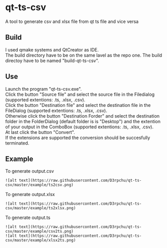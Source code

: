 # qt-ts-csv
A tool to generate csv and xlsx file from qt ts file and vice versa

## Build
I used qmake systems and QtCreator as IDE.  
The build directory have to be on the same lavel as the repo one.
The build directoy have to be named "build-qt-ts-csv".

## Use
Launch the program "qt-ts-csv.exe".  
Click the button "Source file"
and select the source file in the Filedialog 
(supported extentions: .ts, .xlsx, .csv).  
Click the button "Destination file" 
and select the destination file in the FileDialog 
	(supported extentions: .ts, .xlsx, .csv).  
Otherwise 
	click the button "Destination Forder"
	and select the destination folder in the FolderDialog 
		(default folder is is "Desktop") 
	and the extention of your output in the ComboBox
		(supported extentions: .ts, .xlsx, .csv).  
At last click the button "Convert".  
	If the extensions are supported the conversion should be 
	succesfully terminated. 

## Example
To generate output.csv
```
![alt text](https://raw.githubusercontent.com/D3rpchu/qt-ts-csv/master/example/ts2csv.png)
```
To generate output.xlsx
```
![alt text](https://raw.githubusercontent.com/D3rpchu/qt-ts-csv/master/example/ts2xlsx.png)
```
To generate output.ts
```
![alt text](https://raw.githubusercontent.com/D3rpchu/qt-ts-csv/master/example/csv2ts.png)
![alt text](https://raw.githubusercontent.com/D3rpchu/qt-ts-csv/master/example/xlsx2ts.png)
```
